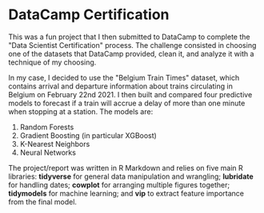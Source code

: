 # DataCamp Certification

This was a fun project that I then submitted to DataCamp to complete the "Data
Scientist Certification" process. The challenge consisted in choosing one of the
datasets that DataCamp provided, clean it, and analyze it with a technique of my
choosing.

In my case, I decided to use the "Belgium Train Times" dataset, which
contains arrival and departure information about trains circulating in Belgium
on February 22nd 2021. I then built and compared four predictive models to
forecast if a train will accrue a delay of more than one minute when stopping
at a station. The models are:

1. Random Forests
2. Gradient Boosting (in particular XGBoost)
3. K-Nearest Neighbors
4. Neural Networks

The project/report was written in R Markdown and relies on five main R libraries:
**tidyverse** for general data manipulation and wrangling; **lubridate**
for handling dates; **cowplot** for arranging multiple figures together;
**tidymodels** for machine learning; and **vip** to extract feature
importance from the final model.
